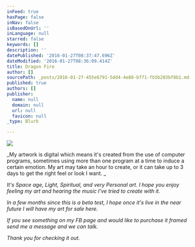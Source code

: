 ```yaml
---
inFeed: true
hasPage: false
inNav: false
isBasedOnUrl: ''
inLanguage: null
starred: false
keywords: []
description: ''
datePublished: '2016-01-27T08:37:47.696Z'
dateModified: '2016-01-27T08:36:09.414Z'
title: Dragon Fire
author: []
sourcePath: _posts/2016-01-27-455e6791-5dd4-4e88-bf71-fb5b203bf8b1.md
published: true
authors: []
publisher:
  name: null
  domain: null
  url: null
  favicon: null
_type: Blurb

---
```

![](https://s3-us-west-2.amazonaws.com/the-grid-img/p/2a5d09156671856e8a753c89f91a95190f607c63.png)

_My artwork is digital which means it's created from the use of computer programs, sometimes using more than one program at a time to induce a certain emotion. My art may take an hour to create, or it can take up to 3 days to get the right feel or look I want. _

_It's Space age, Light, Spiritual, and very Personal art. I hope you enjoy feeling my art and hearing the music I've tried to create with it._

_In a few months since this is a beta test, I hope once it's live in the near future I will have my art for sale here._

_If you see something on my FB page and would like to purchase it framed send me a message and we can talk._

_Thank you for checking it out._